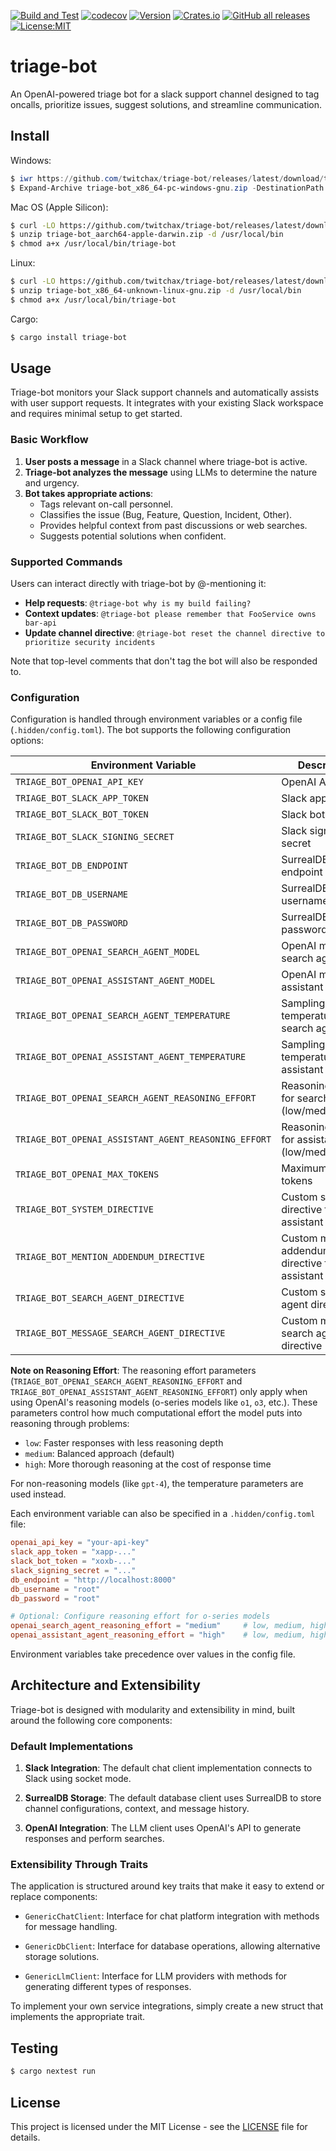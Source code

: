 [![Build and Test](https://github.com/twitchax/triage-bot/actions/workflows/build.yml/badge.svg)](https://github.com/twitchax/triage-bot/actions/workflows/build.yml)
[![codecov](https://codecov.io/gh/twitchax/triage-bot/branch/main/graph/badge.svg?token=35MZN0YFZF)](https://codecov.io/gh/twitchax/triage-bot)
[![Version](https://img.shields.io/crates/v/triage-bot.svg)](https://crates.io/crates/triage-bot)
[![Crates.io](https://img.shields.io/crates/d/triage-bot?label=crate)](https://crates.io/crates/triage-bot)
[![GitHub all releases](https://img.shields.io/github/downloads/twitchax/triage-bot/total?label=binary)](https://github.com/twitchax/triage-bot/releases)
[![License:MIT](https://img.shields.io/badge/License-MIT-yellow.svg)](https://opensource.org/licenses/MIT)

# triage-bot

An OpenAI-powered triage bot for a slack support channel designed to tag oncalls, prioritize issues, suggest solutions, and streamline communication.

## Install

Windows:

```powershell
$ iwr https://github.com/twitchax/triage-bot/releases/latest/download/triage-bot_x86_64-pc-windows-gnu.zip
$ Expand-Archive triage-bot_x86_64-pc-windows-gnu.zip -DestinationPath C:\Users\%USERNAME%\AppData\Local\Programs\triage-bot
```

Mac OS (Apple Silicon):

```bash
$ curl -LO https://github.com/twitchax/triage-bot/releases/latest/download/triage-bot_aarch64-apple-darwin.zip
$ unzip triage-bot_aarch64-apple-darwin.zip -d /usr/local/bin
$ chmod a+x /usr/local/bin/triage-bot
```

Linux:

```bash
$ curl -LO https://github.com/twitchax/triage-bot/releases/latest/download/triage-bot_x86_64-unknown-linux-gnu.zip
$ unzip triage-bot_x86_64-unknown-linux-gnu.zip -d /usr/local/bin
$ chmod a+x /usr/local/bin/triage-bot
```

Cargo:

```bash
$ cargo install triage-bot
```

## Usage

Triage-bot monitors your Slack support channels and automatically assists with user support requests. It integrates with your existing Slack workspace and requires minimal setup to get started.

### Basic Workflow

1. **User posts a message** in a Slack channel where triage-bot is active.
2. **Triage-bot analyzes the message** using LLMs to determine the nature and urgency.
3. **Bot takes appropriate actions**:
   - Tags relevant on-call personnel.
   - Classifies the issue (Bug, Feature, Question, Incident, Other).
   - Provides helpful context from past discussions or web searches.
   - Suggests potential solutions when confident.

### Supported Commands

Users can interact directly with triage-bot by @-mentioning it:

- **Help requests**: `@triage-bot why is my build failing?`
- **Context updates**: `@triage-bot please remember that FooService owns bar-api`
- **Update channel directive**: `@triage-bot reset the channel directive to prioritize security incidents`

Note that top-level comments that don't tag the bot will also be responded to.

### Configuration

Configuration is handled through environment variables or a config file (`.hidden/config.toml`). The bot supports the following configuration options:

| Environment Variable                                 | Description                                               | Default         |
| ---------------------------------------------------- | --------------------------------------------------------- | --------------- |
| `TRIAGE_BOT_OPENAI_API_KEY`                          | OpenAI API key                                            | (required)      |
| `TRIAGE_BOT_SLACK_APP_TOKEN`                         | Slack app token                                           | (required)      |
| `TRIAGE_BOT_SLACK_BOT_TOKEN`                         | Slack bot token                                           | (required)      |
| `TRIAGE_BOT_SLACK_SIGNING_SECRET`                    | Slack signing secret                                      | (required)      |
| `TRIAGE_BOT_DB_ENDPOINT`                             | SurrealDB endpoint URL                                    | (required)      |
| `TRIAGE_BOT_DB_USERNAME`                             | SurrealDB username                                        | (required)      |
| `TRIAGE_BOT_DB_PASSWORD`                             | SurrealDB password                                        | (required)      |
| `TRIAGE_BOT_OPENAI_SEARCH_AGENT_MODEL`               | OpenAI model for search agent                             | `gpt-4.1`       |
| `TRIAGE_BOT_OPENAI_ASSISTANT_AGENT_MODEL`            | OpenAI model for assistant agent                          | `o3`            |
| `TRIAGE_BOT_OPENAI_SEARCH_AGENT_TEMPERATURE`         | Sampling temperature for search agent                     | `0.0`           |
| `TRIAGE_BOT_OPENAI_ASSISTANT_AGENT_TEMPERATURE`      | Sampling temperature for assistant agent                  | `0.7`           |
| `TRIAGE_BOT_OPENAI_SEARCH_AGENT_REASONING_EFFORT`    | Reasoning effort for search agent (low/medium/high)       | `medium`        |
| `TRIAGE_BOT_OPENAI_ASSISTANT_AGENT_REASONING_EFFORT` | Reasoning effort for assistant agent (low/medium/high)    | `medium`        |
| `TRIAGE_BOT_OPENAI_MAX_TOKENS`                       | Maximum output tokens                                     | `16384`         |
| `TRIAGE_BOT_SYSTEM_DIRECTIVE`                        | Custom system directive for the assistant agent           | Default in code |
| `TRIAGE_BOT_MENTION_ADDENDUM_DIRECTIVE`              | Custom mention addendum directive for the assistant agent | Default in code |
| `TRIAGE_BOT_SEARCH_AGENT_DIRECTIVE`                  | Custom search agent directive                             | Default in code |
| `TRIAGE_BOT_MESSAGE_SEARCH_AGENT_DIRECTIVE`          | Custom message search agent directive                     | Default in code |

**Note on Reasoning Effort**: The reasoning effort parameters (`TRIAGE_BOT_OPENAI_SEARCH_AGENT_REASONING_EFFORT` and `TRIAGE_BOT_OPENAI_ASSISTANT_AGENT_REASONING_EFFORT`) only apply when using OpenAI's reasoning models (o-series models like `o1`, `o3`, etc.). These parameters control how much computational effort the model puts into reasoning through problems:

- `low`: Faster responses with less reasoning depth
- `medium`: Balanced approach (default)  
- `high`: More thorough reasoning at the cost of response time

For non-reasoning models (like `gpt-4`), the temperature parameters are used instead.

Each environment variable can also be specified in a `.hidden/config.toml` file:

```toml
openai_api_key = "your-api-key"
slack_app_token = "xapp-..."
slack_bot_token = "xoxb-..."
slack_signing_secret = "..."
db_endpoint = "http://localhost:8000"
db_username = "root"
db_password = "root"

# Optional: Configure reasoning effort for o-series models
openai_search_agent_reasoning_effort = "medium"     # low, medium, high
openai_assistant_agent_reasoning_effort = "high"    # low, medium, high
```

Environment variables take precedence over values in the config file.

## Architecture and Extensibility

Triage-bot is designed with modularity and extensibility in mind, built around the following core components:

### Default Implementations

1. **Slack Integration**: The default chat client implementation connects to Slack using socket mode.

2. **SurrealDB Storage**: The default database client uses SurrealDB to store channel configurations, context, and message history.

3. **OpenAI Integration**: The LLM client uses OpenAI's API to generate responses and perform searches.

### Extensibility Through Traits

The application is structured around key traits that make it easy to extend or replace components:

- `GenericChatClient`: Interface for chat platform integration with methods for message handling.

- `GenericDbClient`: Interface for database operations, allowing alternative storage solutions.

- `GenericLlmClient`: Interface for LLM providers with methods for generating different types of responses.

To implement your own service integrations, simply create a new struct that implements the appropriate trait.

## Testing

```bash
$ cargo nextest run
```

## License

This project is licensed under the MIT License - see the [LICENSE](LICENSE) file for details.